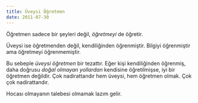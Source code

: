 ```yaml
---
title: Üveysi Öğretmen
date: 2011-07-30
---
```


Öğretmen sadece bir şeyleri değil, *öğretmeyi* de öğretir.

Üveysi ise öğretmenden değil, kendiliğinden öğrenmiştir. Bilgiyi
öğrenmiştir ama öğretmeyi öğrenmemiştir.

Bu sebeple *üveysi öğretmen* bir tezattır. Eğer kişi kendiliğinden
öğrenmiş, daha doğrusu *doğal olmayan yollardan* kendisine öğretilmişse,
iyi bir öğretmen değildir. Çok nadirattandır hem üveysi, hem öğretmen
olmak. Çok çok nadirattandır.

Hocası olmayanın talebesi olmamak lazım gelir.

